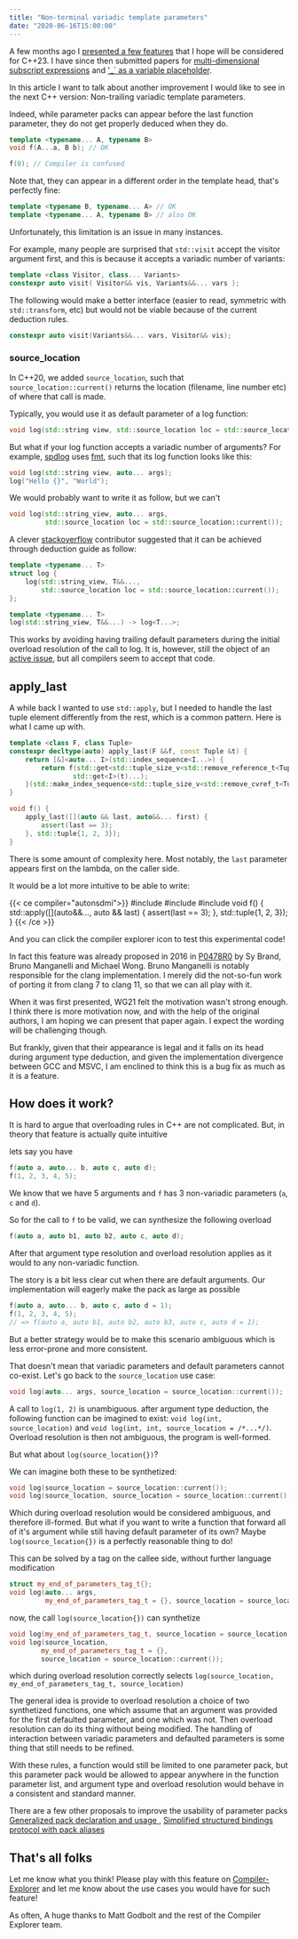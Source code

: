 ```yaml
---
title: "Non-terminal variadic template parameters"
date: "2020-06-16T15:00:00"
---
```


A few months ago I [presented a few features](/posts/qol23) that I hope will be considered for C++23.
I have since then submitted papers for [multi-dimensional subscript expressions](https://wg21.link/p2128r1) and
['_` as a variable placeholder](https://wg21.link/p2169).

In this article I want to talk about another improvement I would like to see in the next C++ version:
Non-trailing variadic template parameters.

Indeed, while parameter packs can appear before the last function parameter, they do not get
properly deduced when they do.

```cpp
template <typename... A, typename B>
void f(A...a, B b); // OK

f(0); // Compiler is confused
```

Note that, they can appear in a different order in the template head, that's perfectly fine:

```cpp
template <typename B, typename... A> // OK
template <typename... A, typename B> // also OK
```

Unfortunately, this limitation is an issue in many instances.

For example, many people are surprised that `std::visit` accept
the visitor argument first, and this is because it accepts a variadic number
of variants:

```cpp
template <class Visitor, class... Variants>
constexpr auto visit( Visitor&& vis, Variants&&... vars );
```

The following would make a better interface (easier to read, symmetric with `std::transform`, etc) but would not be viable because
of the current deduction rules.

```cpp
constexpr auto visit(Variants&&... vars, Visitor&& vis);
```

### source_location

In C++20, we added `source_location`, such that `source_location::current()` returns the location
(filename, line number etc) of where that call is made.

Typically, you would use it as default parameter of a log function:

```cpp
void log(std::string view, std::source_location loc = std::source_location::current());
```

But what if your log function accepts a variadic number of arguments?
For example,  [spdlog](https://github.com/gabime/spdlog) uses [fmt](https://github.com/fmtlib/fmt),
such that its log function looks like this:

```cpp
void log(std::string view, auto... args);
log("Hello {}", "World");
```

We would probably want to write it as follow, but we can't
```cpp
void log(std::string_view, auto... args,
         std::source_location loc = std::source_location::current());
```

A clever [stackoverflow](https://stackoverflow.com/a/57548488) contributor suggested that it can be achieved
through deduction guide as follow:

```cpp
template <typename... T>
struct log {
    log(std::string_view, T&&...,
        std::source_location loc = std::source_location::current());
};

template <typename... T>
log(std::string_view, T&&...) -> log<T...>;
```

This works by avoiding having trailing default parameters during the initial overload resolution of the call to log.
It is, however, still the object of an [active issue](http://www.open-std.org/jtc1/sc22/wg21/docs/cwg_active.html#1609),
but all compilers seem to accept that code.

## apply_last

A while back I wanted to use `std::apply`, but I needed to handle the last tuple element
differently from the rest, which is a common pattern.
Here is what I came up with.

```cpp
template <class F, class Tuple>
constexpr decltype(auto) apply_last(F &&f, const Tuple &t) {
    return [&]<auto... I>(std::index_sequence<I...>) {
        return f(std::get<std::tuple_size_v<std::remove_reference_t<Tuple>> - 1>(t),
                std::get<I>(t)...);
    }(std::make_index_sequence<std::tuple_size_v<std::remove_cvref_t<Tuple>> -1>{});
}

void f() {
    apply_last([](auto && last, auto&&... first) {
        assert(last == 3);
    }, std::tuple{1, 2, 3});
}
```

There is some amount of complexity here.
Most notably, the `last` parameter appears first on the lambda, on the caller side.

It would be a lot more intuitive to be able to write:

{{< ce compiler="autonsdmi">}}
#include <tuple>
#include <cassert>
#include <utility>
void f() {
    std::apply([](auto&&..., auto && last) {
        assert(last == 3);
    }, std::tuple{1, 2, 3});
}
{{< /ce >}}

And you can click the compiler explorer icon to test this
experimental code!

In fact this feature was already proposed in 2016 in [P0478R0](http://www.open-std.org/jtc1/sc22/wg21/docs/papers/2016/p0478r0.pdf) by Sy Brand, Bruno Manganelli and Michael Wong.
Bruno Manganelli is notably responsible for the clang implementation.
I merely did the not-so-fun work of porting it from clang 7 to clang 11, so that we can all play with it.

When it was first presented, WG21 felt the motivation wasn't strong enough.
I think there is more motivation now, and with the help of the original authors,
I am hoping we can present that paper again.
I expect the wording will be challenging though.

But frankly, given that their appearance is legal and it falls on its
head during argument type deduction, and given the implementation
divergence between GCC and MSVC, I am enclined to think this is
a bug fix as much as it is a feature.


## How does it work?

It is hard to argue that overloading rules in C++ are not complicated.
But, in theory that feature is actually quite intuitive

lets say you have

```cpp
f(auto a, auto... b, auto c, auto d);
f(1, 2, 3, 4, 5);
```

We know that we have 5 arguments and `f` has 3
non-variadic parameters (`a`, `c` and `d`).

So for the call to `f` to be valid, we can synthesize
the following overload

```cpp
f(auto a, auto b1, auto b2, auto c, auto d);
```

After that argument type resolution and overload
resolution applies as it would to any non-variadic function.

The story is a bit less clear cut when there are default arguments.
Our implementation will eagerly make the pack as large as possible

```cpp
f(auto a, auto... b, auto c, auto d = 1);
f(1, 2, 3, 4, 5);
// => f(auto a, auto b1, auto b2, auto b3, auto c, auto d = 1);
```

But a better strategy would be to make this scenario ambiguous
which is less error-prone and more consistent.

That doesn't mean that variadic parameters and default parameters cannot co-exist.
Let's go back to the `source_location` use case:

```cpp
void log(auto... args, source_location = source_location::current());
```

A call to `log(1, 2)` is unambiguous.
after argument type deduction, the following function can be imagined to exist: `void log(int, source_location)` and `void log(int, int, source_location = /*...*/)`.
Overload resolution is then not ambiguous, the program is well-formed.

But what about `log(source_location{})`?

We can imagine both these to be synthetized:

```cpp
void log(source_location = source_location::current());
void log(source_location, source_location = source_location::current());
```

Which during overload resolution would be considered ambiguous, and therefore ill-formed.
But what if you want to write a function that forward all of it's argument while still having default parameter of its own?
Maybe `log(source_location{})` is a perfectly reasonable thing to do!

This can be solved by a tag on the callee side, without further language modification

```cpp
struct my_end_of_parameters_tag_t{};
void log(auto... args,
         my_end_of_parameters_tag_t = {}, source_location = source_location::current());
```

now, the call `log(source_location{})` can synthetize

```cpp
void log(my_end_of_parameters_tag_t, source_location = source_location::current());
void log(source_location,
        my_end_of_parameters_tag_t = {},
        source_location = source_location::current());
```

which during overload resolution correctly selects `log(source_location, my_end_of_parameters_tag_t, source_location)`

The general idea is provide to overload resolution a choice of two synthetized functions, one which assume that
an argument was provided for the first defaulted parameter, and one which was not.
Then overload resolution can do its thing without being modified.
The handling of interaction between variadic parameters and defaulted parameters is some thing that still needs to
be refined.


With these rules, a function would still be limited to one parameter pack,
but this parameter pack would be allowed to appear anywhere in the function
parameter list, and argument type and overload resolution would behave in
a consistent and standard manner.

There are a few other proposals to improve the usability of parameter packs
[Generalized pack declaration and usage ](https://wg21.link/p1858r2),
[Simplified structured bindings protocol with pack aliases](http://www.open-std.org/jtc1/sc22/wg21/docs/papers/2020/p2120r0.html)

## That's all folks

Let me know what you think!
Please play with this feature on [Compiler-Explorer](https://compiler-explorer.com/z/CsNBJD) and let me know about
the use cases you would have for such feature!

As often, A huge thanks to Matt Godbolt and the rest of the Compiler Explorer team.